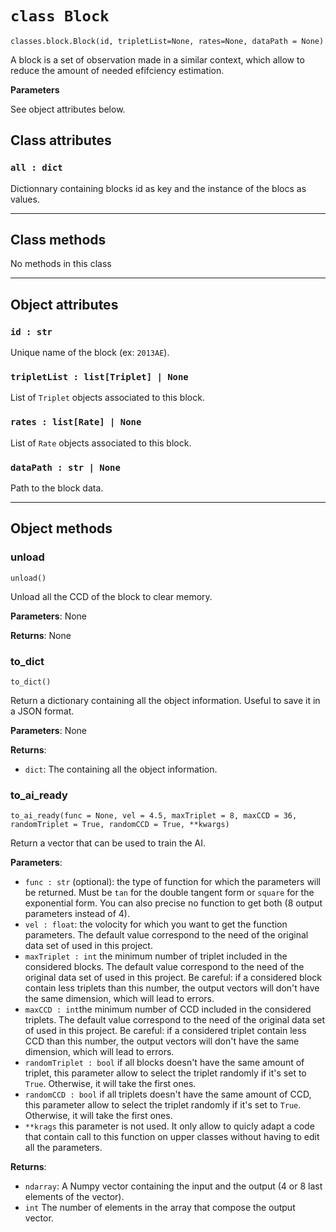 # `class Block`

`classes.block.Block(id, tripletList=None, rates=None, dataPath = None)`

A block is a set of observation made in a similar context, which allow to reduce the amount of needed efifciency estimation.

**Parameters**

See object attributes below.

## Class attributes

### `all : dict`
Dictionnary containing blocks id as key and the instance of the blocs as values.

---

## Class methods

No methods in this class

---

## Object attributes

### `id : str`
Unique name of the block (ex: `2013AE`).
### `tripletList : list[Triplet] | None`
List of `Triplet` objects associated to this block.
### `rates : list[Rate] | None`
List of `Rate` objects associated to this block.
### `dataPath : str | None`
Path to the block data.

---

## Object methods

### unload

`unload()`

Unload all the CCD of the block to clear memory.

**Parameters**: None

**Returns**: None

### to_dict

`to_dict()`

Return a dictionary containing all the object information. Useful to save it in a JSON format.

**Parameters**: None

**Returns**:

- `dict`: The containing all the object information.

### to_ai_ready

`to_ai_ready(func = None, vel = 4.5, maxTriplet = 8, maxCCD = 36, randomTriplet = True, randomCCD = True, **kwargs)`

Return a vector that can be used to train the AI.

**Parameters**:

- `func : str` (optional): the type of function for which the parameters will be returned. Must be `tan` for the double tangent form or `square` for the exponential form. You can also precise no function to get both (8 output parameters instead of 4).
- `vel : float`: the volocity for which you want to get the function parameters. The default value correspond to the need of the original data set of used in this project.
- `maxTriplet : int` the minimum number of triplet included in the considered blocks. The default value correspond to the need of the original data set of used in this project. Be careful: if a considered block contain less triplets than this number, the output vectors will don't have the same dimension, which will lead to errors.
- `maxCCD : int`the minimum number of CCD included in the considered triplets. The default value correspond to the need of the original data set of used in this project. Be careful: if a considered triplet contain less CCD than this number, the output vectors will don't have the same dimension, which will lead to errors.
- `randomTriplet : bool` if all blocks doesn't have the same amount of triplet, this parameter allow to select the triplet randomly if it's set to `True`. Otherwise, it will take the first ones.
- `randomCCD : bool` if all triplets doesn't have the same amount of CCD, this parameter allow to select the triplet randomly if it's set to `True`. Otherwise, it will take the first ones.
- `**krags` this parameter is not used. It only allow to quicly adapt a code that contain call to this function on upper classes without having to edit all the parameters.

**Returns**:

- `ndarray`: A Numpy vector containing the input and the output (4 or 8 last elements of the vector).
- `int` The number of elements in the array that compose the output vector.